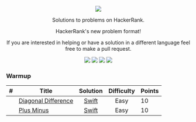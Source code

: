 [CopyrightLicense]:./license.md
<p align="center">
	<a href="https://www.hackerrank.com/MagyElias?hr_r=1"><img src="https://cloud.githubusercontent.com/assets/19765741/25342064/d17a563c-28d8-11e7-83fc-763d4ab4820a.jpg" ></a>
</p>
<p align="center">
    Solutions to problems on HackerRank.
</p>
<p align="center">
	HackerRank's new  problem format!
</p>
<p align="center">
	If you are interested in helping or have a solution in a different language feel free to make a pull request.
</p>
<p align="center">
	<img src="https://img.shields.io/badge/Rank-1023335-brightgreen.svg">
	<img src="https://img.shields.io/badge/Problems%20Solved-10-brightgreen.svg">
	<img src="https://img.shields.io/badge/Language-Swift-orange.svg">
	<img src="https://img.shields.io/badge/Latest%20Update-10/27/2020-brightgreen.svg">
</p>







### Warmup
| #  | Title           |  Solution       | Difficulty    | Points          
-----|---------------- |:---------------:|:-------------:|:--------------
|  |[Diagonal Difference](https://www.hackerrank.com/challenges/diagonal-difference)| [Swift](./Algorithms/Warmup/DiagonalDifference/Solution.playground) | Easy | 10 ||
|  |[Plus Minus](https://www.hackerrank.com/challenges/plus-minus)| [Swift](./Algorithms/Warmup/PlusMinus/Solution.playground) | Easy | 10 | ||
